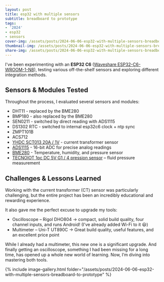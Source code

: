 ```yaml
---
layout: post
title: esp32 with multiple sensors
subtitle: breadboard to prototype
tags:
- '2024'
- esp32
- sensors
cover-img: /assets/posts/2024-06-06-esp32-with-multiple-sensors-breadboard-to-prototype/03.jpg
thumbnail-img: /assets/posts/2024-06-06-esp32-with-multiple-sensors-breadboard-to-prototype/04.jpg
share-img: /assets/posts/2024-06-06-esp32-with-multiple-sensors-breadboard-to-prototype/04.jpg
---
```


I've been experimenting with an **ESP32 C6** ([Waveshare ESP32-C6-WROOM-1-N8](https://www.waveshare.com/esp32-c6-dev-kit-n8.htm)), testing various off-the-shelf sensors and exploring different integration methods.

## Sensors & Modules Tested
Throughout the process, I evaluated several sensors and modules:
* DHT11 - replaced by the BME280
* BMP180 - also replaced by the BME280
* SEN0211 - switched by direct reading with ADS1115
* DS1302 RTC - switched to internal esp32c6 clock + ntp sync
* ZMPT101B
* ACS712
* [YHDC SCT013 20A / 1V](https://www.amazon.es/dp/B01EFUBE8C) - current transformer sensor
* [ADS1115](https://www.amazon.es/dp/B0C2Q3C781/) - 16-bit ADC for precise analog readings
* [BME280](https://wiki.seeedstudio.com/Grove-Barometer_Sensor-BME280/) - Temperature, humidity, and pressure sensor
* [TECNOIOT 1pc DC 5V G1 / 4 pression sensor](https://www.amazon.es/dp/B098R8VRRY) – fluid pressure measurement

## Challenges & Lessons Learned
Working with the current transformer (CT) sensor was particularly challenging, but the entire project has been an incredibly educational and rewarding experience.

It also gave me the perfect excuse to upgrade my tools:
* Oscilloscope – Rigol DHO804 → compact, solid build quality, four channel inputs, and runs Android! (I’ve already added Wi-Fi to it 😃)
* Multimeter – Uni-T UT890C → Great build quality, useful features, and an excellent price point

While I already had a multimeter, this new one is a significant upgrade. And finally getting an oscilloscope, something I had been missing for a long time, has opened up a whole new world of learning. Now, I’m diving into mastering both tools.

{% include image-gallery.html folder="/assets/posts/2024-06-06-esp32-with-multiple-sensors-breadboard-to-prototype" %}

